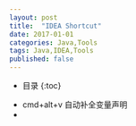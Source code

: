 ```yaml
---
layout: post
title:  "IDEA Shortcut"
date: 2017-01-01
categories: Java,Tools
tags: Java,IDEA,Tools
published: false
---
```

* 目录
{:toc}

- cmd+alt+v 自动补全变量声明
-

